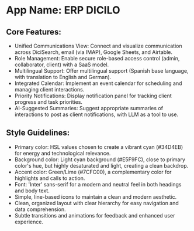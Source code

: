 # **App Name**: ERP DICILO

## Core Features:

- Unified Communications View: Connect and visualize communication across DiciSearch, email (via IMAP), Google Sheets, and Airtable.
- Role Management: Enable secure role-based access control (admin, collaborator, client) with a SaaS model.
- Multilingual Support: Offer multilingual support (Spanish base language, with translation to English and German).
- Integrated Calendar: Implement an event calendar for scheduling and managing client interactions.
- Priority Notifications: Display notification panel for tracking client progress and task priorities.
- AI-Suggested Summaries: Suggest appropriate summaries of interactions to post as client notifications, with LLM as a tool to use.

## Style Guidelines:

- Primary color: HSL values chosen to create a vibrant cyan (#34D4EB) for energy and technological relevance.
- Background color: Light cyan background (#E5F9FC), close to primary color's hue, but highly desaturated and light, creating a clean backdrop.
- Accent color: Green/Lime (#7CFC00), a complementary color for highlights and calls to action.
- Font: 'Inter' sans-serif for a modern and neutral feel in both headings and body text.
- Simple, line-based icons to maintain a clean and modern aesthetic.
- Clean, organized layout with clear hierarchy for easy navigation and data comprehension.
- Subtle transitions and animations for feedback and enhanced user experience.